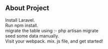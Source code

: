 
## About Project

<!-- Laravel is a web application framework with expressive, elegant syntax. We believe development must be an enjoyable and creative experience to be truly fulfilling. Laravel takes the pain out of development by easing common tasks used in many web projects, such as: -->

Install Laravel. <br>
Run npm install. <br>
migrate the table using :- php artisan migrate   <br>
seed some data manually.  <br>
Visit your webpack. mix. js file, and get started!  <br>

